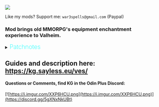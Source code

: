 ![](https://i.imgur.com/nRGWth9.png)

Like my mods? Support me: `war3spells@gmail.com` (Paypal)

### Mod brings old MMORPG's equipment enchantment experience to Valheim.

<details>
  <summary><b><span style="color:aqua;font-weight:200;font-size:20px">
    Patchnotes
</span></b></summary>

| Version       | Changes                                                                                                                                                                                                                                                                                               |
|---------------|-------------------------------------------------------------------------------------------------------------------------------------------------------------------------------------------------------------------------------------------------------------------------------------------------------|
| 1.6.5-1.6.7   | Bug fixes                                                                                                                                                                                                                                                                                             |
| 1.6.4         | Removed wings and auras vfx's. Will add them as separated mod later<br/>Fixed for new valheim version                                                                                                                                                                                                 |
| 1.6.3         | Bugfixes                                                                                                                                                                                                                                                                                              |
| 1.6.2         | Enchant button now always visible<br/>Fixed a bug that was thworing errors when loggint ouu / shutting down the game<br/>Few UI QoL bugfixes                                                                                                                                                          |
| 1.6.0         | Added ItemFailureType option: LevelDecrease, Destroy, Combined<br/>Changed the .yml structure of Chances. Now you need to specify success and destroy (optional) chance so it works in Combined mode                                                                                                  |
| 1.5.4         | Added movement_speed enchant stat<br/>Fixed AUGA compatibility issues                                                                                                                                                                                                                                 |
| 1.5.3         | Now Enchant UI also shows enchantment chance (including skill level bonus)<br/>Added F tier scrolls you can use in configs<br/>Added scroll combination mechanic (combine 5 or 3 scrolls into higher tier)<br/>Please remove EnchantmentReqs.yml and main config so it will renew itself and be fresh |
| 1.5.2         | Small UI fixes                                                                                                                                                                                                                                                                                        |
| 1.5.1         | Added world notifications when someone encnahts / fails an item. Can be disabled on serverside globally of locally in client settings tab                                                                                                                                                             |
| 1.5.0         | Changed UI visuals<br/>Added inventory / hotbar UI vfx<br/>Added Enchantment Settings tab where you can disable VFX's<br/>Added additional effects section to enchantment colors, wings + auras for now<br/>Bugfixes                                                                                  |
| 1.4.5         | Fixed FPS lag issues while playing on server with ServerCharacters<br/>Info UI fixes                                                                                                                                                                                                                  |
| 1.4.4         | Added new stats: attack_speed and slash_wave<br/>Added new Info UI that will show item enchant stats,  and chance                                                                                                                                                                                     |
| 1.4.2 - 1.4.3 | Added new config that allows you to enable VFX for armors                                                                                                                                                                                                                                             |
| 1.4.1         | Fixed a bug with wrong player resistances                                                                                                                                                                                                                                                             |
| 1.4.0         | Added new skill: Enchantment. Skill increases enchant success change<br/>Skill exp can be gained by consuming skill exp source orbs that are dropped from monsters with low chance (everything configurable)                                                                                          |
| 1.3.5 - 1.3.6 | Fixed ItemStand items with enchantment bug                                                                                                                                                                                                                                                            |
| 1.3.4         | Fixed localization not working                                                                                                                                                                                                                                                                        |
| 1.3.3         | Added new enchantment modifiers to .yml (resistance_blunt, resistance_slash and so on)                                                                                                                                                                                                                |
| 1.3.2         | VFX now correctly applies to items with multiple mesh parts (crossbows, modded items)                                                                                                                                                                                                                 |
| 1.3.1         | Fixed small issue with UI updates when putting item in chest                                                                                                                                                                                                                                          |
| 1.3.0         | Fixed wrong tooltip values bug<br/>Fixed incompatibility with Jewelcrafting + Extended inventory new visual slots                                                                                                                                                                                     |
| 1.2.0         | Replaced Override .yml files to be able to affect group of items, instead of individual one<br/>Please remove Override_ yml files before start so they can be recteated                                                                                                                               |
| 1.1.0         | Added 4 directories for Override + Requirements additional .yml files                                                                                                                                                                                                                                 |
| 1.0.0         | Mod released                                                                                                                                                                                                                                                                                          |
</details>

## Guides and description here: https://kg.sayless.eu/ves/

####  Questions or Comments, find KG in the Odin Plus Discord:
[![https://i.imgur.com/XXP6HCU.png](https://i.imgur.com/XXP6HCU.png)](https://discord.gg/5gXNxNkUBt)